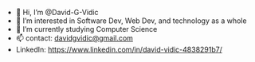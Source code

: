 - 👋 Hi, I’m @David-G-Vidic
- 👀 I’m interested in Software Dev, Web Dev, and technology as a whole
- 🌱 I’m currently studying Computer Science
- 📫 contact: davidgvidic@gmail.com
- LinkedIn: https://www.linkedin.com/in/david-vidic-4838291b7/ 

<!---
David-G-Vidic/David-G-Vidic is a ✨ special ✨ repository because its `README.md` (this file) appears on your GitHub profile.
You can click the Preview link to take a look at your changes.
--->

